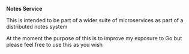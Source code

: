 **Notes Service**

This is intended to be part of a wider suite of microservices as part of a distributed notes system

At the moment the purpose of this is to  improve my exposure to Go but please feel free to use this as you wish
